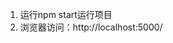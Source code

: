 <!--
 * @Author: Sharon
 * @Date: 2020-04-20 18:22:34
 * @LastEditors: Sharon
 * @LastEditTime: 2020-04-20 18:25:42
 * @Description: 
 -->

 1. 运行npm start运行项目
 2. 浏览器访问：http://localhost:5000/
